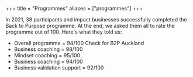 +++
title = "Programmes"
aliases = ["programmes"]
+++

In 2021, 38 participants and impact businesses successfully completed the Back to Purpose programme. At the end, we asked them all to rate the programme out of 100. Here's what they told us:

- Overall programme = 94/100  Check for B2P Auckland 
- Business coaching = 98/100
- Mindset coaching = 95/100
- Business coaching = 94/100
- Business validation support = 92/100
